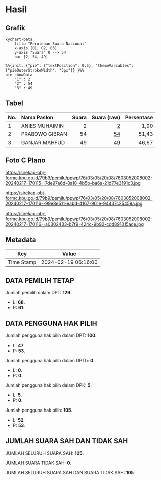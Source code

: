 # Hasil

## Grafik

```mermaid
xychart-beta
    title "Perolehan Suara Nasional"
    x-axis [01, 02, 03]
    y-axis "Suara" 0 --> 54
    bar [2, 54, 49]
```

```mermaid
%%{init: {"pie": {"textPosition": 0.5}, "themeVariables": {"pieOuterStrokeWidth": "5px"}} }%%
pie showData
    "1" : 2
    "2" : 54
    "3" : 49
```

## Tabel

| No. | Nama Paslon    | Suara | Suara (raw) | Persentase |
|:--- |:-------------- | -----:| -----------:| ----------:|
| 1   | ANIES MUHAIMIN | 2     | [2][p-1]    | 1,90       |
| 2   | PRABOWO GIBRAN | 54    | [54][p-2]   | 51,43      |
| 3   | GANJAR MAHFUD  | 49    | [49][p-3]   | 46,67      |


[p-1]: https://github.com/gigit-pemilu/pemilu-2024/blob/main/pilpres/hitung-suara/sub/76-sulawesi-barat/sub/03-mamasa/sub/05-tabulahan/sub/2008-gandang-dewata/sub/002-tps/sub/paslon-1.txt
[p-2]: https://github.com/gigit-pemilu/pemilu-2024/blob/main/pilpres/hitung-suara/sub/76-sulawesi-barat/sub/03-mamasa/sub/05-tabulahan/sub/2008-gandang-dewata/sub/002-tps/sub/paslon-2.txt
[p-3]: https://github.com/gigit-pemilu/pemilu-2024/blob/main/pilpres/hitung-suara/sub/76-sulawesi-barat/sub/03-mamasa/sub/05-tabulahan/sub/2008-gandang-dewata/sub/002-tps/sub/paslon-3.txt

## Foto C Plano

https://sirekap-obj-formc.kpu.go.id/79b9/pemilu/ppwp/76/03/05/20/08/7603052008002-20240217-170115--7de97a6d-8a18-4b5b-ba6a-21d77e3191c3.jpg

https://sirekap-obj-formc.kpu.go.id/79b9/pemilu/ppwp/76/03/05/20/08/7603052008002-20240217-170116--99e8e511-eabd-4167-961e-94437c25459a.jpg

https://sirekap-obj-formc.kpu.go.id/79b9/pemilu/ppwp/76/03/05/20/08/7603052008002-20240217-170116--a0302433-b7f9-424c-9b92-cdd891015ace.jpg


## Metadata

| Key        | Value               |
| ---------- | ------------------- |
| Time Stamp | 2024-02-19 06:16:00 |


## DATA PEMILIH TETAP

Jumlah pemilih dalam DPT: **129**.
 * L: **68**.
 * P: **61**.

## DATA PENGGUNA HAK PILIH

Jumlah pengguna hak pilih dalam DPT: **100**.
 * L: **47**.
 * P: **53**.

Jumlah pengguna hak pilih dalam DPTb: **0**.
 * L: **0**.
 * P: **0**.

Jumlah pengguna hak pilih dalam DPK: **5**.
 * L: **5**.
 * P: **0**.

Jumlah pengguna hak pilih: **105**.
 * L: **52**.
 * P: **53**.

## JUMLAH SUARA SAH DAN TIDAK SAH

JUMLAH SELURUH SUARA SAH: **105**.

JUMLAH SUARA TIDAK SAH: **0**.

JUMLAH SELURUH SUARA SAH DAN SUARA TIDAK SAH: **105**.


